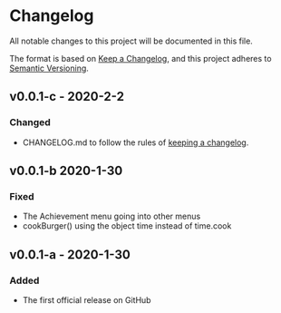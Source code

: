 # Changelog
All notable changes to this project will be documented in this file.

The format is based on [Keep a Changelog](https://keepachangelog.com/en/1.0.0/),
and this project adheres to [Semantic Versioning](https://semver.org/spec/v2.0.0.html).

## v0.0.1-c - 2020-2-2
### Changed
- CHANGELOG.md to follow the rules of [keeping a changelog](https://keepachangelog.com/en/1.0.0/).

## v0.0.1-b 2020-1-30
### Fixed
- The Achievement menu going into other menus
- cookBurger() using the object time instead of time.cook

## v0.0.1-a - 2020-1-30
### Added
- The first official release on GitHub